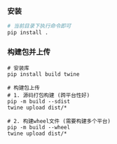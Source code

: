 ### 安装

```bash
# 当前目录下执行命令即可
pip install .
```

### 构建包并上传

```shell
# 安装库
pip install build twine

# 构建包上传
# 1. 源码打包构建 (跨平台性好)
pip -m build --sdist
twine upload dist/*

# 2. 构建wheel文件 (需要构建多个平台)
pip -m build --wheel
twine upload dist/*
```